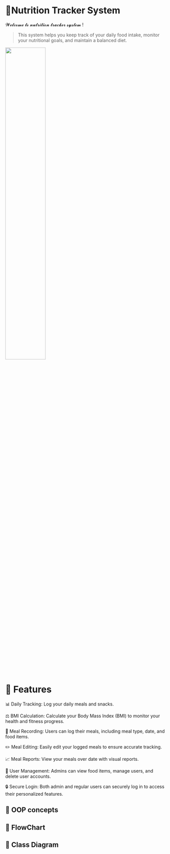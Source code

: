 # 🍏Nutrition Tracker System

𝓦𝓮𝓵𝓬𝓸𝓶𝓮 𝓽𝓸 𝓷𝓾𝓽𝓻𝓲𝓽𝓲𝓸𝓷 𝓽𝓻𝓪𝓬𝓴𝓮𝓻 𝓼𝔂𝓼𝓽𝓮𝓶 ! 

> This system helps you keep track of your daily food intake, monitor your nutritional goals, and maintain a balanced diet.

<img align= "center" width=50%  src= "https://i.giphy.com/j6SbdhHBWfz8SttRAJ.webp">

# 🥗 Features

📊 Daily Tracking: Log your daily meals and snacks.

⚖️ BMI Calculation: Calculate your Body Mass Index (BMI) to monitor your health and fitness progress.

📝 Meal Recording: Users can log their meals, including meal type, date, and food items.

✏️ Meal Editing: Easily edit your logged meals to ensure accurate tracking.

📈 Meal Reports: View your meals over date with visual reports.

👥 User Management: Admins can view food items, manage users, and delete user accounts.

🔒 Secure Login: Both admin and regular users can securely log in to access their personalized features.


## 🥗 OOP concepts
## 🥗 FlowChart
## 🥗 Class Diagram
